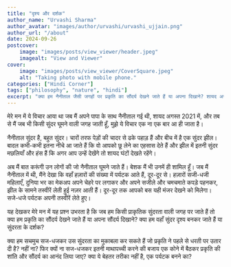 ```yaml
---
title: "दृश्य और दर्शक"
author_name: "Urvashi Sharma"
author_avatar: "images/author/urvashi/urvashi_ujjain.png"
author_url: "/about"
date: 2024-09-26
postcover:
    image: "images/posts/view_viewer/header.jpeg"
    imagealt: "View and Viewer"
cover:
    image: "images/posts/view_viewer/CoverSquare.jpeg"
    alt: "Taking photo with mobile phone."
categories: ["Hindi Corner"]
tags: ["philosophy", "nature", "hindi"]
excerpt: "क्या हम नैनीताल जैसी जगहों पर प्रकृति का सौंदर्य देखने जाते हैं या अपना दिखाने? शायद असली आनंद उसकी शांति में खो जाने में है, न कि तस्वीरों में।"
---
```

मेरे मन में ये विचार आया था जब मैं अपने पापा के साथ नैनीताल गई थी, शायद अगस्त 2021 में, और तब से मैं जब भी किसी सुंदर घूमने वाली जगह जाती हूँ, मुझे ये विचार एक ना एक बार आ ही जाता है।

नैनीताल सुंदर है, बहुत सुंदर। चारों तरफ पेड़ों की चादर से ढके पहाड़ हैं और बीच में है एक सुंदर झील। बादल कभी-कभी इतना नीचे आ जाते हैं कि वो आपको छू लेने का एहसास देते हैं और झील में इतनी सुंदर मछलियाँ और हंस हैं कि अगर आप उन्हें देखेंगे तो शायद घंटों देखते रहेंगे।

अब मैं बात करूंगी उन लोगों की जो नैनीताल घूमने जाते हैं। बेशक मैं भी उनमें ही शामिल हूँ। जब मैं नैनीताल में थी, मैंने देखा कि वहाँ हज़ारों की संख्या में पर्यटक आते हैं, दूर-दूर से। हज़ारों सजी-धजी महिलाएँ, दुनिया भर का मेकअप अपने चेहरे पर लगाकर और अपने सजीले और चमचमाते कपड़े पहनकर, झील के सामने तस्वीरें लेती हुई नज़र आती हैं। दूर-दूर तक आपको बस यही मंजर देखने को मिलेगा। सजे-धजे पर्यटक अपनी तस्वीरें लेते हुए।

यह देखकर मेरे मन में यह प्रश्न उभरता है कि जब हम किसी प्राकृतिक सुंदरता वाली जगह पर जाते हैं तो क्या हम प्रकृति का सौंदर्य देखने जाते हैं या अपना सौंदर्य दिखाने? क्या हम वहाँ सुंदर दृश्य बनकर जाते हैं या सुंदरता के दर्शक?

क्या हम सचमुच सज-धजकर उस सुंदरता का मुकाबला कर सकते हैं जो प्रकृति ने पहले से धरती पर उतार दी है? नहीं ना? फिर क्यों ना सज-धजकर इतनी माथापच्ची करने की बजाय एक कोने में बैठकर प्रकृति की शांति और सौंदर्य का आनंद लिया जाए? क्या ये बेहतर तरीका नहीं है, एक पर्यटक बनने का?
